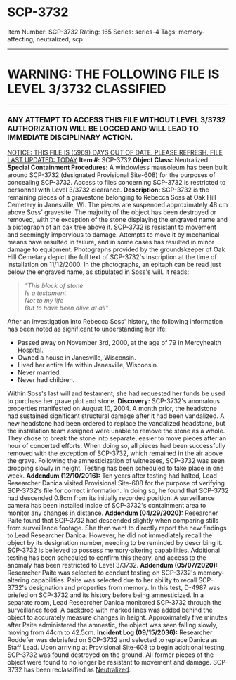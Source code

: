 # SCP-3732
Item Number: SCP-3732
Rating: 165
Series: series-4
Tags: memory-affecting, neutralized, scp

---

  

# WARNING: THE FOLLOWING FILE IS LEVEL 3/3732 CLASSIFIED
* * *
### ANY ATTEMPT TO ACCESS THIS FILE WITHOUT LEVEL 3/3732 AUTHORIZATION WILL BE LOGGED AND WILL LEAD TO IMMEDIATE DISCIPLINARY ACTION.
  
  

[NOTICE: THIS FILE IS (5969) DAYS OUT OF DATE. PLEASE REFRESH. ](javascript:;)
[FILE LAST UPDATED: TODAY](javascript:;)
**Item #:** SCP-3732
**Object Class:** Neutralized
**Special Containment Procedures:** A windowless mausoleum has been built around SCP-3732 (designated Provisional Site-608) for the purposes of concealing SCP-3732. Access to files concerning SCP-3732 is restricted to personnel with Level 3/3732 clearance.
**Description:** SCP-3732 is the remaining pieces of a gravestone belonging to Rebecca Soss at Oak Hill Cemetery in Janesville, WI. The pieces are suspended approximately 48 cm above Soss' gravesite. The majority of the object has been destroyed or removed, with the exception of the stone displaying the engraved name and a pictograph of an oak tree above it.
SCP-3732 is resistant to movement and seemingly impervious to damage. Attempts to move it by mechanical means have resulted in failure, and in some cases has resulted in minor damage to equipment.
Photographs provided by the groundskeeper of Oak Hill Cemetary depict the full text of SCP-3732's inscription at the time of installation on 11/12/2000. In the photographs, an epitaph can be read just below the engraved name, as stipulated in Soss's will. It reads:  

> _"This block of stone_  
>  _Is a testament_  
>  _Not to my life_  
>  _But to have been alive at all"_
  
After an investigation into Rebecca Soss' history, the following information has been noted as significant to understanding her life: 
  * Passed away on November 3rd, 2000, at the age of 79 in Mercyhealth Hospital.
  * Owned a house in Janesville, Wisconsin.
  * Lived her entire life within Janesville, Wisconsin.
  * Never married.
  * Never had children.

Within Soss's last will and testament, she had requested her funds be used to purchase her grave plot and stone.
**Discovery:** SCP-3732's anomalous properties manifested on August 10, 2004. A month prior, the headstone had sustained significant structural damage after it had been vandalized. A new headstone had been ordered to replace the vandalized headstone, but the installation team assigned were unable to remove the stone as a whole. They chose to break the stone into separate, easier to move pieces after an hour of concerted efforts. When doing so, all pieces had been successfully removed with the exception of SCP-3732, which remained in the air above the grave.
Following the amnesticization of witnesses, SCP-3732 was seen dropping slowly in height. Testing has been scheduled to take place in one week.
**Addendum (12/10/2016):** Ten years after testing had halted, Lead Researcher Danica visited Provisional Site-608 for the purpose of verifying SCP-3732's file for correct information. In doing so, he found that SCP-3732 had descended 0.8cm from its initially recorded position. A surveillance camera has been installed inside of SCP-3732's containment area to monitor any changes in distance.
**Addendum (04/29/2020):** Researcher Paite found that SCP-3732 had descended slightly when comparing stills from surveillance footage. She then went to directly report the new findings to Lead Researcher Danica. However, he did not immediately recall the object by its designation number, needing to be reminded by describing it.
SCP-3732 is believed to possess memory-altering capabilities. Additional testing has been scheduled to confirm this theory, and access to the anomaly has been restricted to Level 3/3732.
**Addendum (05/07/2020):** Researcher Paite was selected to conduct testing on SCP-3732's memory-altering capabilities. Paite was selected due to her ability to recall SCP-3732's designation and properties from memory. In this test, D-4987 was briefed on SCP-3732 and its history before being amnesticized. In a separate room, Lead Researcher Danica monitored SCP-3732 through the surveillance feed. A backdrop with marked lines was added behind the object to accurately measure changes in height.
Approximately five minutes after Paite administered the amnestic, the object was seen falling slowly, moving from 44cm to 42.5cm.
**Incident Log (09/15/2036):** Researcher Roddefer was debriefed on SCP-3732 and selected to replace Danica as Staff Lead. Upon arriving at Provisional Site-608 to begin additional testing, SCP-3732 was found destroyed on the ground. All former pieces of the object were found to no longer be resistant to movement and damage.
SCP-3732 has been reclassified as [Neutralized](/you-or-your-memory).
  
  
  
  
  
  
  
  
  
  
  
  
  
  
  
  
  